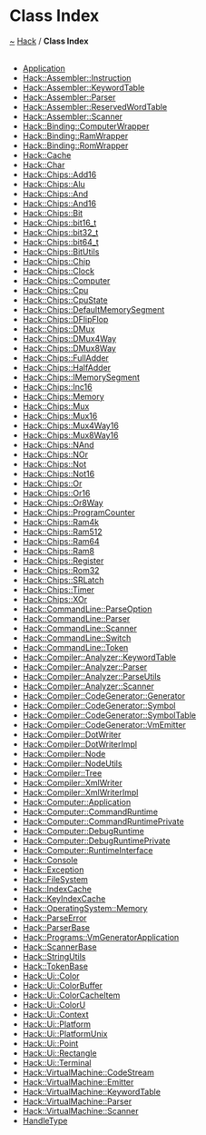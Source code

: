<a id="class-index"></a>
<h1>Class Index</h1>
<a href="https://github.com/CharlesCarley/HackComputer#~">~</a>
<a href="index.md#index">Hack</a>
<span class="inline-text">/</span>
<span class="bold-text"><b>Class Index</b></span>
<br/>
<br/>
<ul>
<li><a href="classApplication.md#application">Application</a>
</li>
<li><a href="classHack_1_1Assembler_1_1Instruction.md#instruction">Hack::Assembler::Instruction</a>
</li>
<li><a href="structHack_1_1Assembler_1_1KeywordTable.md#keywordtable">Hack::Assembler::KeywordTable</a>
</li>
<li><a href="classHack_1_1Assembler_1_1Parser.md#parser">Hack::Assembler::Parser</a>
</li>
<li><a href="structHack_1_1Assembler_1_1ReservedWordTable.md#reservedwordtable">Hack::Assembler::ReservedWordTable</a>
</li>
<li><a href="classHack_1_1Assembler_1_1Scanner.md#scanner">Hack::Assembler::Scanner</a>
</li>
<li><a href="classHack_1_1Binding_1_1ComputerWrapper.md#computerwrapper">Hack::Binding::ComputerWrapper</a>
</li>
<li><a href="classHack_1_1Binding_1_1RamWrapper.md#ramwrapper">Hack::Binding::RamWrapper</a>
</li>
<li><a href="classHack_1_1Binding_1_1RomWrapper.md#romwrapper">Hack::Binding::RomWrapper</a>
</li>
<li><a href="classHack_1_1Cache.md#cache">Hack::Cache</a>
</li>
<li><a href="classHack_1_1Char.md#char">Hack::Char</a>
</li>
<li><a href="classHack_1_1Chips_1_1Add16.md#add16">Hack::Chips::Add16</a>
</li>
<li><a href="classHack_1_1Chips_1_1Alu.md#alu">Hack::Chips::Alu</a>
</li>
<li><a href="classHack_1_1Chips_1_1And.md#and">Hack::Chips::And</a>
</li>
<li><a href="classHack_1_1Chips_1_1And16.md#and16">Hack::Chips::And16</a>
</li>
<li><a href="classHack_1_1Chips_1_1Bit.md#bit">Hack::Chips::Bit</a>
</li>
<li><a href="unionHack_1_1Chips_1_1bit16__t.md#bit16_t">Hack::Chips::bit16_t</a>
</li>
<li><a href="unionHack_1_1Chips_1_1bit32__t.md#bit32_t">Hack::Chips::bit32_t</a>
</li>
<li><a href="unionHack_1_1Chips_1_1bit64__t.md#bit64_t">Hack::Chips::bit64_t</a>
</li>
<li><a href="classHack_1_1Chips_1_1BitUtils.md#bitutils">Hack::Chips::BitUtils</a>
</li>
<li><a href="classHack_1_1Chips_1_1Chip.md#chip">Hack::Chips::Chip</a>
</li>
<li><a href="classHack_1_1Chips_1_1Clock.md#clock">Hack::Chips::Clock</a>
</li>
<li><a href="classHack_1_1Chips_1_1Computer.md#computer">Hack::Chips::Computer</a>
</li>
<li><a href="classHack_1_1Chips_1_1Cpu.md#cpu">Hack::Chips::Cpu</a>
</li>
<li><a href="structHack_1_1Chips_1_1CpuState.md#cpustate">Hack::Chips::CpuState</a>
</li>
<li><a href="classHack_1_1Chips_1_1DefaultMemorySegment.md#defaultmemorysegment">Hack::Chips::DefaultMemorySegment</a>
</li>
<li><a href="classHack_1_1Chips_1_1DFlipFlop.md#dflipflop">Hack::Chips::DFlipFlop</a>
</li>
<li><a href="classHack_1_1Chips_1_1DMux.md#dmux">Hack::Chips::DMux</a>
</li>
<li><a href="classHack_1_1Chips_1_1DMux4Way.md#dmux4way">Hack::Chips::DMux4Way</a>
</li>
<li><a href="classHack_1_1Chips_1_1DMux8Way.md#dmux8way">Hack::Chips::DMux8Way</a>
</li>
<li><a href="classHack_1_1Chips_1_1FullAdder.md#fulladder">Hack::Chips::FullAdder</a>
</li>
<li><a href="classHack_1_1Chips_1_1HalfAdder.md#halfadder">Hack::Chips::HalfAdder</a>
</li>
<li><a href="classHack_1_1Chips_1_1IMemorySegment.md#imemorysegment">Hack::Chips::IMemorySegment</a>
</li>
<li><a href="classHack_1_1Chips_1_1Inc16.md#inc16">Hack::Chips::Inc16</a>
</li>
<li><a href="classHack_1_1Chips_1_1Memory.md#memory">Hack::Chips::Memory</a>
</li>
<li><a href="classHack_1_1Chips_1_1Mux.md#mux">Hack::Chips::Mux</a>
</li>
<li><a href="classHack_1_1Chips_1_1Mux16.md#mux16">Hack::Chips::Mux16</a>
</li>
<li><a href="classHack_1_1Chips_1_1Mux4Way16.md#mux4way16">Hack::Chips::Mux4Way16</a>
</li>
<li><a href="classHack_1_1Chips_1_1Mux8Way16.md#mux8way16">Hack::Chips::Mux8Way16</a>
</li>
<li><a href="classHack_1_1Chips_1_1NAnd.md#nand">Hack::Chips::NAnd</a>
</li>
<li><a href="classHack_1_1Chips_1_1NOr.md#nor">Hack::Chips::NOr</a>
</li>
<li><a href="classHack_1_1Chips_1_1Not.md#not">Hack::Chips::Not</a>
</li>
<li><a href="classHack_1_1Chips_1_1Not16.md#not16">Hack::Chips::Not16</a>
</li>
<li><a href="classHack_1_1Chips_1_1Or.md#or">Hack::Chips::Or</a>
</li>
<li><a href="classHack_1_1Chips_1_1Or16.md#or16">Hack::Chips::Or16</a>
</li>
<li><a href="classHack_1_1Chips_1_1Or8Way.md#or8way">Hack::Chips::Or8Way</a>
</li>
<li><a href="classHack_1_1Chips_1_1ProgramCounter.md#programcounter">Hack::Chips::ProgramCounter</a>
</li>
<li><a href="classHack_1_1Chips_1_1Ram4k.md#ram4k">Hack::Chips::Ram4k</a>
</li>
<li><a href="classHack_1_1Chips_1_1Ram512.md#ram512">Hack::Chips::Ram512</a>
</li>
<li><a href="classHack_1_1Chips_1_1Ram64.md#ram64">Hack::Chips::Ram64</a>
</li>
<li><a href="classHack_1_1Chips_1_1Ram8.md#ram8">Hack::Chips::Ram8</a>
</li>
<li><a href="classHack_1_1Chips_1_1Register.md#register">Hack::Chips::Register</a>
</li>
<li><a href="classHack_1_1Chips_1_1Rom32.md#rom32">Hack::Chips::Rom32</a>
</li>
<li><a href="classHack_1_1Chips_1_1SRLatch.md#srlatch">Hack::Chips::SRLatch</a>
</li>
<li><a href="classHack_1_1Chips_1_1Timer.md#timer">Hack::Chips::Timer</a>
</li>
<li><a href="classHack_1_1Chips_1_1XOr.md#xor">Hack::Chips::XOr</a>
</li>
<li><a href="classHack_1_1CommandLine_1_1ParseOption.md#parseoption">Hack::CommandLine::ParseOption</a>
</li>
<li><a href="classHack_1_1CommandLine_1_1Parser.md#parser">Hack::CommandLine::Parser</a>
</li>
<li><a href="classHack_1_1CommandLine_1_1Scanner.md#scanner">Hack::CommandLine::Scanner</a>
</li>
<li><a href="structHack_1_1CommandLine_1_1Switch.md#switch">Hack::CommandLine::Switch</a>
</li>
<li><a href="classHack_1_1CommandLine_1_1Token.md#token">Hack::CommandLine::Token</a>
</li>
<li><a href="structHack_1_1Compiler_1_1Analyzer_1_1KeywordTable.md#keywordtable">Hack::Compiler::Analyzer::KeywordTable</a>
</li>
<li><a href="classHack_1_1Compiler_1_1Analyzer_1_1Parser.md#parser">Hack::Compiler::Analyzer::Parser</a>
</li>
<li><a href="classHack_1_1Compiler_1_1Analyzer_1_1ParseUtils.md#parseutils">Hack::Compiler::Analyzer::ParseUtils</a>
</li>
<li><a href="classHack_1_1Compiler_1_1Analyzer_1_1Scanner.md#scanner">Hack::Compiler::Analyzer::Scanner</a>
</li>
<li><a href="classHack_1_1Compiler_1_1CodeGenerator_1_1Generator.md#generator">Hack::Compiler::CodeGenerator::Generator</a>
</li>
<li><a href="classHack_1_1Compiler_1_1CodeGenerator_1_1Symbol.md#symbol">Hack::Compiler::CodeGenerator::Symbol</a>
</li>
<li><a href="classHack_1_1Compiler_1_1CodeGenerator_1_1SymbolTable.md#symboltable">Hack::Compiler::CodeGenerator::SymbolTable</a>
</li>
<li><a href="classHack_1_1Compiler_1_1CodeGenerator_1_1VmEmitter.md#vmemitter">Hack::Compiler::CodeGenerator::VmEmitter</a>
</li>
<li><a href="classHack_1_1Compiler_1_1DotWriter.md#dotwriter">Hack::Compiler::DotWriter</a>
</li>
<li><a href="classHack_1_1Compiler_1_1DotWriterImpl.md#dotwriterimpl">Hack::Compiler::DotWriterImpl</a>
</li>
<li><a href="classHack_1_1Compiler_1_1Node.md#node">Hack::Compiler::Node</a>
</li>
<li><a href="classHack_1_1Compiler_1_1NodeUtils.md#nodeutils">Hack::Compiler::NodeUtils</a>
</li>
<li><a href="classHack_1_1Compiler_1_1Tree.md#tree">Hack::Compiler::Tree</a>
</li>
<li><a href="classHack_1_1Compiler_1_1XmlWriter.md#xmlwriter">Hack::Compiler::XmlWriter</a>
</li>
<li><a href="classHack_1_1Compiler_1_1XmlWriterImpl.md#xmlwriterimpl">Hack::Compiler::XmlWriterImpl</a>
</li>
<li><a href="classHack_1_1Computer_1_1Application.md#application">Hack::Computer::Application</a>
</li>
<li><a href="classHack_1_1Computer_1_1CommandRuntime.md#commandruntime">Hack::Computer::CommandRuntime</a>
</li>
<li><a href="classHack_1_1Computer_1_1CommandRuntimePrivate.md#commandruntimeprivate">Hack::Computer::CommandRuntimePrivate</a>
</li>
<li><a href="classHack_1_1Computer_1_1DebugRuntime.md#debugruntime">Hack::Computer::DebugRuntime</a>
</li>
<li><a href="classHack_1_1Computer_1_1DebugRuntimePrivate.md#debugruntimeprivate">Hack::Computer::DebugRuntimePrivate</a>
</li>
<li><a href="classHack_1_1Computer_1_1RuntimeInterface.md#runtimeinterface">Hack::Computer::RuntimeInterface</a>
</li>
<li><a href="classHack_1_1Console.md#console">Hack::Console</a>
</li>
<li><a href="classHack_1_1Exception.md#exception">Hack::Exception</a>
</li>
<li><a href="classHack_1_1FileSystem.md#filesystem">Hack::FileSystem</a>
</li>
<li><a href="classHack_1_1IndexCache.md#indexcache">Hack::IndexCache</a>
</li>
<li><a href="classHack_1_1KeyIndexCache.md#keyindexcache">Hack::KeyIndexCache</a>
</li>
<li><a href="classHack_1_1OperatingSystem_1_1Memory.md#memory">Hack::OperatingSystem::Memory</a>
</li>
<li><a href="classHack_1_1ParseError.md#parseerror">Hack::ParseError</a>
</li>
<li><a href="classHack_1_1ParserBase.md#parserbase">Hack::ParserBase</a>
</li>
<li><a href="classHack_1_1Programs_1_1VmGeneratorApplication.md#vmgeneratorapplication">Hack::Programs::VmGeneratorApplication</a>
</li>
<li><a href="classHack_1_1ScannerBase.md#scannerbase">Hack::ScannerBase</a>
</li>
<li><a href="classHack_1_1StringUtils.md#stringutils">Hack::StringUtils</a>
</li>
<li><a href="classHack_1_1TokenBase.md#tokenbase">Hack::TokenBase</a>
</li>
<li><a href="classHack_1_1Ui_1_1Color.md#color">Hack::Ui::Color</a>
</li>
<li><a href="unionHack_1_1Ui_1_1ColorBuffer.md#colorbuffer">Hack::Ui::ColorBuffer</a>
</li>
<li><a href="classHack_1_1Ui_1_1ColorCacheItem.md#colorcacheitem">Hack::Ui::ColorCacheItem</a>
</li>
<li><a href="unionHack_1_1Ui_1_1ColorU.md#coloru">Hack::Ui::ColorU</a>
</li>
<li><a href="classHack_1_1Ui_1_1Context.md#context">Hack::Ui::Context</a>
</li>
<li><a href="classHack_1_1Ui_1_1Platform.md#platform">Hack::Ui::Platform</a>
</li>
<li><a href="classHack_1_1Ui_1_1PlatformUnix.md#platformunix">Hack::Ui::PlatformUnix</a>
</li>
<li><a href="classHack_1_1Ui_1_1Point.md#point">Hack::Ui::Point</a>
</li>
<li><a href="classHack_1_1Ui_1_1Rectangle.md#rectangle">Hack::Ui::Rectangle</a>
</li>
<li><a href="classHack_1_1Ui_1_1Terminal.md#terminal">Hack::Ui::Terminal</a>
</li>
<li><a href="classHack_1_1VirtualMachine_1_1CodeStream.md#codestream">Hack::VirtualMachine::CodeStream</a>
</li>
<li><a href="classHack_1_1VirtualMachine_1_1Emitter.md#emitter">Hack::VirtualMachine::Emitter</a>
</li>
<li><a href="structHack_1_1VirtualMachine_1_1KeywordTable.md#keywordtable">Hack::VirtualMachine::KeywordTable</a>
</li>
<li><a href="classHack_1_1VirtualMachine_1_1Parser.md#parser">Hack::VirtualMachine::Parser</a>
</li>
<li><a href="classHack_1_1VirtualMachine_1_1Scanner.md#scanner">Hack::VirtualMachine::Scanner</a>
</li>
<li><a href="structHandleType.md#handletype">HandleType</a>
</li>
</ul>
</div>
</div>
</body>
</html>
